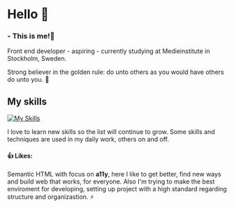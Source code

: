 # Hello :wave:

### - This is me!:rocket:

Front end developer - aspiring - currently studying at Medieinstitute in Stockholm, Sweden.

Strong believer in the golden rule: do unto others as you would have others do unto you. 🥇

## My skills
[![My Skills](https://skillicons.dev/icons?i=js,ts,html,css,react,vue,vite,nodejs,jest,figma,git,github,vscode)](https://skillicons.dev)

I love to learn new skills so the list will continue to grow. Some skills and techniques are used in my daily work, others on and off.
  
#### :thumbsup: Likes:
Semantic HTML with focus on <b>a11y</b>, here I like to get better, find new ways and build web that works, for everyone. Also I'm trying to make the best enviroment for developing, setting up project with a high standard regarding structure and organizastion. :zap:
 

<!---
JoeldelPilar/JoeldelPilar is a ✨ special ✨ repository because its `README.md` (this file) appears on your GitHub profile.
You can click the Preview link to take a look at your changes.
--->
